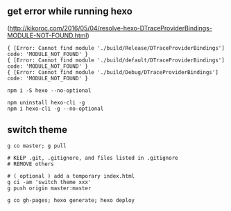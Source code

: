 
## get error while running hexo
(http://kikoroc.com/2016/05/04/resolve-hexo-DTraceProviderBindings-MODULE-NOT-FOUND.html)
```shell
{ [Error: Cannot find module './build/Release/DTraceProviderBindings'] code: 'MODULE_NOT_FOUND' }
{ [Error: Cannot find module './build/default/DTraceProviderBindings'] code: 'MODULE_NOT_FOUND' }
{ [Error: Cannot find module './build/Debug/DTraceProviderBindings'] code: 'MODULE_NOT_FOUND' }
```

```shell
npm i -S hexo --no-optional
``` 

```shell
npm uninstall hexo-cli -g
npm i hexo-cli -g --no-optional
```

## switch theme
```shell
g co master; g pull

# KEEP .git, .gitignore, and files listed in .gitignore
# REMOVE others

# ( optional ) add a temporary index.html
g ci -am 'switch theme xxx'
g push origin master:master

g co gh-pages; hexo generate; hexo deploy
```
